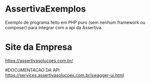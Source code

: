 # AssertivaExemplos
Exemplo de programa feito em PHP puro (sem nenhum framework ou composer) para integrar com a api da Assertiva.


# Site da Empresa
https://assertivasolucoes.com.br/

#DOCUMENTACAO DA API
https://services.assertivasolucoes.com.br/swagger-ui.html





